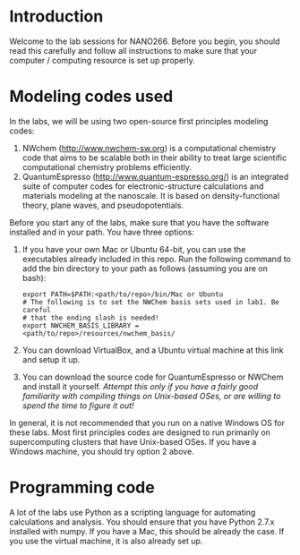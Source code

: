 # Introduction

Welcome to the lab sessions for NANO266. Before you begin, you should read this
carefully and follow all instructions to make sure that your computer / 
computing resource is set up properly.

# Modeling codes used

In the labs, we will be using two open-source first principles modeling codes:

1. NWchem (http://www.nwchem-sw.org) is a computational chemistry code that
   aims to be scalable both in their ability to treat large scientific
   computational chemistry problems efficiently.
2. QuantumEspresso (http://www.quantum-espresso.org/) is an integrated suite of
   computer codes for electronic-structure calculations and materials modeling
   at the nanoscale. It is based on density-functional theory, plane waves, and
   pseudopotentials.

Before you start any of the labs, make sure that you have the software installed
and in your path. You have three options:

1. If you have your own Mac or Ubuntu 64-bit, you can use the
   executables already included in this repo. Run the following command to add
   the bin directory to your path as follows (assuming you are on bash):
    
    ```
    export PATH=$PATH:<path/to/repo>/bin/Mac or Ubuntu
    # The following is to set the NWChem basis sets used in lab1. Be careful
    # that the ending slash is needed!
    export NWCHEM_BASIS_LIBRARY = <path/to/repo>/resources/nwchem_basis/
    ```

2. You can download VirtualBox, and a Ubuntu virtual machine at this link and
   setup it up.
3. You can download the source code for QuantumEspresso or NWChem and install it 
   yourself. *Attempt this only if you have a fairly good familiarity with
   compiling things on Unix-based OSes, or are willing to spend the time to
   figure it out!*

In general, it is not recommended that you run on a native Windows OS for these
labs. Most first principles codes are designed to run primarily on
supercomputing clusters that have Unix-based OSes. If you have a Windows
machine, you should try option 2 above.

# Programming code

A lot of the labs use Python as a scripting language for automating calculations
and analysis. You should ensure that you have Python 2.7.x installed with numpy.
If you have a Mac, this should be already the case. If you use the virtual
machine, it is also already set up.
